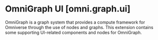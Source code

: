 # OmniGraph UI [omni.graph.ui]

OmniGraph is a graph system that provides a compute framework for Omniverse through the use of nodes and graphs.
This extension contains some supporting UI-related components and nodes for OmniGraph.
